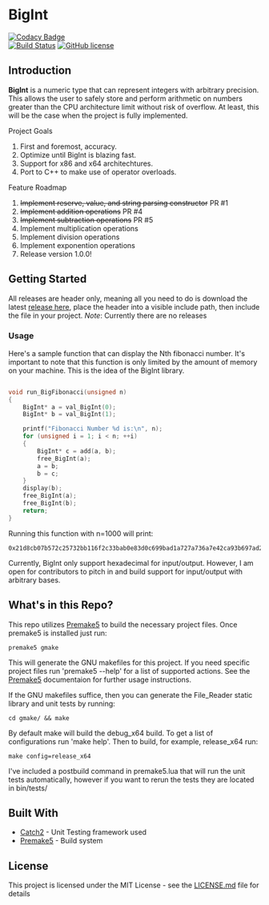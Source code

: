 # BigInt
[![Codacy Badge](https://api.codacy.com/project/badge/Grade/52406353f564468e9e301645f02127a3)](https://www.codacy.com/app/AlexanderJDupree/File_Reader?utm_source=github.com&amp;utm_medium=referral&amp;utm_content=AlexanderJDupree/File_Reader&amp;utm_campaign=Badge_Grade)\
[![Build Status](https://travis-ci.com/AlexanderJDupree/BigInt.svg?branch=master)](https://travis-ci.com/AlexanderJDupree/BigInt.svg?branch=master)
[![GitHub license](https://img.shields.io/badge/license-MIT-blue.svg)](https://github.com/AlexanderJDupree/BigInt/blob/master/LICENSE)

## Introduction

**BigInt** is a numeric type that can represent integers with arbitrary precision. This allows the user to safely store and perform arithmetic on numbers greater than the CPU architecture limit without risk of overflow. At least, this will be the case when the project is fully implemented. 

Project Goals
1. First and foremost, accuracy. 
2. Optimize until BigInt is blazing fast.
3. Support for x86 and x64 architechtures. 
4. Port to C++ to make use of operator overloads.

Feature Roadmap
1. ~~Implement reserve, value, and string parsing constructor~~ PR #1
2. ~~Implement addition operations~~ PR #4
3. ~~Implement subtraction operations~~ PR #5
4. Implement multiplication operations
5. Implement division operations 
6. Implement exponention operations
7. Release version 1.0.0!

## Getting Started

All releases are header only, meaning all you need to do is download the latest [release here](https://github.com/AlexanderJDupree/BigInt/releases), place the header into a visible include path, then include the file in your project. *Note*: Currently there are no releases

### Usage 

Here's a sample function that can display the Nth fibonacci number. It's important to note that this function is only limited by the amount of memory on your machine. This is the idea of the BigInt library. 

```c++

void run_BigFibonacci(unsigned n)
{
    BigInt* a = val_BigInt(0);
    BigInt* b = val_BigInt(1);

    printf("Fibonacci Number %d is:\n", n);
    for (unsigned i = 1; i < n; ++i)
    {
        BigInt* c = add(a, b);
        free_BigInt(a);
        a = b;
        b = c;
    }
    display(b);
    free_BigInt(a);
    free_BigInt(b);
    return;
}

```

Running this function with n=1000 will print:

```
0x21d8cb07b572c25732bb116f2c33bab0e83d0c699bad1a727a736a7e42ca93b697ad224d55398373062f18ff62b99c28068131a3fab0c12e3510283c1d60b00930b7e8803c312b4c8e6d5286805fc70b594dc75cc0604b
```

Currently, BigInt only support hexadecimal for input/output. However, I am open for contributors to pitch in and build support for input/output with arbitrary bases.

## What's in this Repo?

This repo utilizes [Premake5](https://premake.github.io/download.html) to build the necessary project files. Once premake5 is installed just run:

```
premake5 gmake
```

This will generate the GNU makefiles for this project. If you need specific project files run 'premake5 --help' for a list of supported actions. See the [Premake5](https://premake.github.io/download.html) documentaion for further usage instructions.

If the GNU makefiles suffice, then you can generate the File_Reader static library and unit tests by running:

```
cd gmake/ && make
```

By default make will build the debug_x64 build. To get a list of configurations run 'make help'. Then to build, for example, release_x64 run:
```
make config=release_x64
```

I've included a postbuild command in premake5.lua that will run the unit tests automatically, however if you want to rerun the tests they are located in bin/tests/

## Built With

* [Catch2](https://github.com/catchorg/Catch2) - Unit Testing framework used
* [Premake5](https://premake.github.io/download.html) - Build system

## License

This project is licensed under the MIT License - see the [LICENSE.md](https://raw.githubusercontent.com/AlexanderJDupree/BigInt/master/LICENSE) file for details

